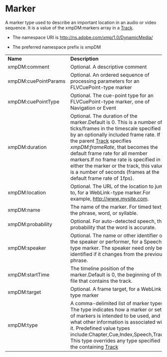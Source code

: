 # Marker

A marker type used to describe an important location in an audio or video sequence. It is a value of the xmpDM:markers array in a [Track](Track.md).

- The namespace URI is http://ns.adobe.com/xmp/1.0/DynamicMedia/

- The preferred namespace prefix is xmpDM

|    |           |    |
|----|-----------|----|
|**Name**|**Description**|**Type**|
|xmpDM:comment|Optional. A descriptive comment  |[Text](./CoreProperties.md#text)|
|xmpDM:cuePointParams|Optional. An ordered sequence of processing parameters for an FLVCuePoint-type marker  |Ordered array of [CuePointParam](./CuePointParam.md)|
|xmpDM:cuePointType|Optional. The cue-point type for an FLVCuePoint-type marker, one of Navigation or Event  |[Text](./CoreProperties.md#text)|
|xmpDM:duration|Optional. The duration of the marker.Default is 0. This is a number of ticks/frames in the timescale specified by an optionally included frame rate. If the parent [Track](Track.md) specifies *xmpDM:frameRate*, that becomes the default frame rate for all member markers.If no frame rate is specified in either the marker or the track, this value is a number of seconds (frames at the default frame rate of 1fps).  |[FrameCount](./CoreProperties.md#framecount)|
|xmpDM:location|Optional. The URL of the location to jump to, for a WebLink-type marker.For example, http://www.mysite.com.  |[URI](./CoreProperties.md#uri)|
|xmpDM:name|The name of the marker. For timed text, the phrase, word, or syllable.  |[Text](./CoreProperties.md#text)|
|xmpDM:probability|Optional. For auto-detected speech, the probability that the word is accurate.  |[Real](./CoreProperties.md#real)|
|xmpDM:speaker|Optional. The name or other identifier of the speaker or performer, for a Speech-type marker. The speaker need only be identified if it changes from the previous phrase.  |[Text](./CoreProperties.md#text)|
|xmpDM:startTime|The timeline position of the marker.Default is 0, the beginning of the file that contains the track.  |[FrameCount](./CoreProperties.md#framecount)|
|xmpDM:target|Optional. A frame target, for a WebLink-type marker  |[Text](./CoreProperties.md#text)|
|xmpDM:type|A comma-delimited list of marker types. The type indicates how a marker or set of markers is intended to be used, and what other information is associated with it. Predefined value types include:Chapter,Cue,Index,Speech,Track. This type overrides any type specified in the containing [Track](Track.md) |Open Choice of [Text](./CoreProperties.md#text)|
